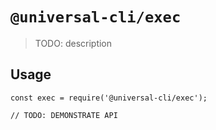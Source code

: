 # `@universal-cli/exec`

> TODO: description

## Usage

```
const exec = require('@universal-cli/exec');

// TODO: DEMONSTRATE API
```
